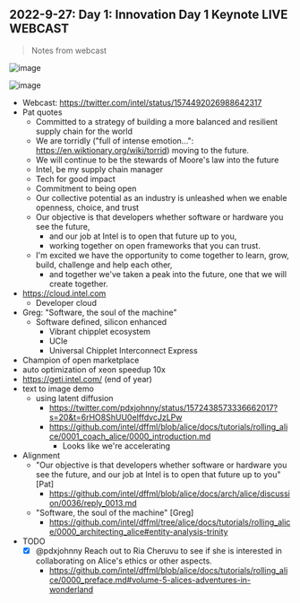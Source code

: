 ## 2022-9-27: Day 1: Innovation Day 1 Keynote LIVE WEBCAST

> Notes from webcast

![image](https://user-images.githubusercontent.com/5950433/192823017-a3ec1a2d-4cd8-466b-a82b-71a977949943.png)

![image](https://user-images.githubusercontent.com/5950433/192618679-43ecd987-def5-4799-90f6-9dc8f4d7d877.png)

- Webcast: https://twitter.com/intel/status/1574492026988642317
- Pat quotes
  - Committed to a strategy of building a more balanced and resilient supply chain for the world
  - We are torridly ("full of intense emotion...": https://en.wiktionary.org/wiki/torrid) moving to the future.
  - We will continue to be the stewards of Moore's law into the future
  - Intel, be my supply chain manager
  - Tech for good impact
  - Commitment to being open
  - Our collective potential as an industry is unleashed when we enable openness, choice, and trust
  - Our objective is that developers whether software or hardware you see the future,
    - and our job at Intel is to open that future up to you,
    - working together on open frameworks that you can trust.
  - I'm excited we have the opportunity to come together to learn, grow, build, challenge and help each other,
    - and together we've taken a peak into the future, one that we will create together.
- https://cloud.intel.com
  - Developer cloud
- Greg: "Software, the soul of the machine"
  - Software defined, silicon enhanced
    - Vibrant chipplet ecosystem
    - UCIe
    - Universal Chipplet Interconnect Express
- Champion of open marketplace
- auto optimization of xeon speedup 10x
- https://geti.intel.com/ (end of year)
- text to image demo
  - using latent diffusion
    - https://twitter.com/pdxjohnny/status/1572438573336662017?s=20&t=6rHO8ShUU0eIffdvcJzLPw
    - https://github.com/intel/dffml/blob/alice/docs/tutorials/rolling_alice/0001_coach_alice/0000_introduction.md
      - Looks like we're accelerating
- Alignment
   - "Our objective is that developers whether software or hardware you see the future, and our job at Intel is to open that future up to you" [Pat]
      - https://github.com/intel/dffml/blob/alice/docs/arch/alice/discussion/0036/reply_0013.md
   - "Software, the soul of the machine" [Greg]
     - https://github.com/intel/dffml/tree/alice/docs/tutorials/rolling_alice/0000_architecting_alice#entity-analysis-trinity
- TODO
  - [x] @pdxjohnny Reach out to Ria Cheruvu to see if she is interested in collaborating on Alice's ethics or other aspects.
    - https://github.com/intel/dffml/blob/alice/docs/tutorials/rolling_alice/0000_preface.md#volume-5-alices-adventures-in-wonderland